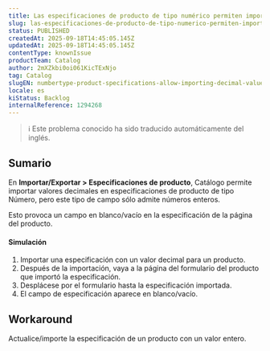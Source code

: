 ```yaml
---
title: Las especificaciones de producto de tipo numérico permiten importar valores decimales
slug: las-especificaciones-de-producto-de-tipo-numerico-permiten-importar-valores-decimales
status: PUBLISHED
createdAt: 2025-09-18T14:45:05.145Z
updatedAt: 2025-09-18T14:45:05.145Z
contentType: knownIssue
productTeam: Catalog
author: 2mXZkbi0oi061KicTExNjo
tag: Catalog
slugEN: numbertype-product-specifications-allow-importing-decimal-values
locale: es
kiStatus: Backlog
internalReference: 1294268
---
```


>ℹ️ Este problema conocido ha sido traducido automáticamente del inglés.

## Sumario


En **Importar/Exportar > Especificaciones de producto**, Catálogo permite importar valores decimales en especificaciones de producto de tipo Número, pero este tipo de campo sólo admite números enteros.

Esto provoca un campo en blanco/vacío en la especificación de la página del producto.


#### Simulación


1. Importar una especificación con un valor decimal para un producto.
2. Después de la importación, vaya a la página del formulario del producto que importó la especificación.
3. Desplácese por el formulario hasta la especificación importada.
4. El campo de especificación aparece en blanco/vacío.

## Workaround


Actualice/importe la especificación de un producto con un valor entero.



